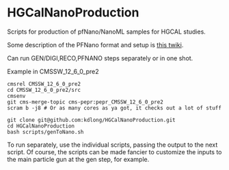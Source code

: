 # HGCalNanoProduction

Scripts for production of pfNano/NanoML samples for HGCAL studies.

Some description of the PFNano format and setup is [this twiki](https://twiki.cern.ch/twiki/bin/viewauth/CMS/PfNanoAod).

Can run GEN/DIGI,RECO,PFNANO steps separately or in one shot. 

Example in CMSSW_12_6_0_pre2


```shell
cmsrel CMSSW_12_6_0_pre2
cd CMSSW_12_6_0_pre2/src
cmsenv
git cms-merge-topic cms-pepr:pepr_CMSSW_12_6_0_pre2
scram b -j8 # Or as many cores as ya got, it checks out a lot of stuff

git clone git@github.com:kdlong/HGCalNanoProduction.git
cd HGCalNanoProduction
bash scripts/genToNano.sh
```

To run separately, use the individual scripts, passing the output to the next script. Of course, the scripts can be made fancier to customize the inputs to the main particle gun at the gen step, for example.
